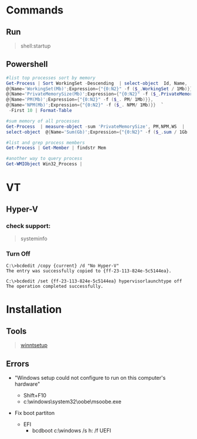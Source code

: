 # Commands
## Run
> shell:startup

## Powershell
```Powershell
#list top processes sort by memory
Get-Process | Sort WorkingSet -Descending  | select-object  Id, Name, 
@{Name='WorkingSet(Mb)';Expression={"{0:N2}" -f ($_.WorkingSet / 1Mb)}}, 
@{Name='PrivateMemorySize(Mb)';Expression={"{0:N2}" -f ($_.PrivateMemorySize / 1Mb)}}, 
@{Name='PM(Mb)';Expression={"{0:N2}" -f ($_. PM/ 1Mb)}}, 
@{Name='NPM(Mb)';Expression={"{0:N2}" -f ($_. NPM/ 1Mb)}}  `
 -First 10 | Format-Table

#sum memory of all processes
Get-Process  | measure-object -sum 'PrivateMemorySize', PM,NPM,WS  |  
select-object  @{Name='Sum(Gb)';Expression={"{0:N2}" -f ($_.sum / 1Gb  ) }  } ,count, Property

#list and grep process members
Get-Process | Get-Member | findstr Mem

#another way to query process
Get-WMIObject Win32_Process | 
```

# VT
## Hyper-V 
### check support: 
> systeminfo
 
### Turn Off  
```
C:\>bcdedit /copy {current} /d "No Hyper-V" 
The entry was successfully copied to {ff-23-113-824e-5c5144ea}. 

C:\>bcdedit /set {ff-23-113-824e-5c5144ea} hypervisorlaunchtype off 
The operation completed successfully.
```

# Installation
## Tools
> [winntsetup](http://www.msfn.org/board/topic/149612-winntsetup-v386/)

## Errors
* "Windows setup could not configure to run on this computer's hardware"
    - Shift+F10 
    - c:\windows\system32\oobe\msoobe.exe

* Fix boot partiton
    + EFI
        - bcdboot c:\windows /s h: /f UEFI